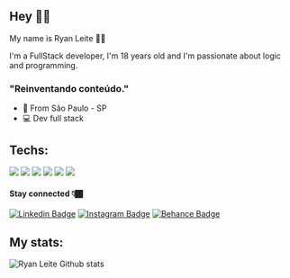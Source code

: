 ## Hey 👋🏾

My name is Ryan Leite 👦🏾

I'm a FullStack developer, I'm 18 years old and I'm passionate about logic and programming.

### "Reinventando conteúdo."

- 📍 From São Paulo - SP
- 💻 Dev full stack


## Techs:
<p align>
<img src="https://img.shields.io/badge/WORDPRESS-FFD43B?style=for-the-badge&logo=WORDPRESS&logoColor=black"/>
<img src="https://img.shields.io/badge/HTML5-E34F26?style=for-the-badge&logo=html5&logoColor=black"/>
<img src="https://img.shields.io/badge/CSS-239120?&style=for-the-badge&logo=css3&logoColor=black" />
<img src="https://img.shields.io/badge/JavaScript-F7DF1E?style=for-the-badge&logo=javascript&logoColor=black" />
<img src="https://img.shields.io/badge/React-20232A?style=for-the-badge&logo=react&logoColor=61DAFB`" />
<img src="https://img.shields.io/badge/Node.js-43853D?style=for-the-badge&logo=node-dot-js&logoColor=white" />
</p>

#### Stay connected 👇🏾

[![Linkedin Badge](https://img.shields.io/badge/-LinkedIn-black?style=flat-square&logo=Linkedin&logoColor=white&link=https://www.linkedin.com/in/ryan-leite-520090205/)](https://www.linkedin.com/in/ryan-leite-520090205/) [![Instagram Badge](https://img.shields.io/badge/-Instagram-black?style=flat-square&logo=Instagram&logoColor=white&link=https://www.instagram.com/oryanleite/)](https://www.instagram.com/oryanleite/) [![Behance Badge](https://img.shields.io/badge/-BEHANCE-black?style=flat-square&logo=BEHANCE&logoColor=white&link=https://www.behance.net/oryanleite)](https://www.behance.net/oryanleite)

## My stats: 

![Ryan Leite Github stats](https://github-readme-stats.vercel.app/api?username=oryanleite&show_icons=true&theme=dark)
